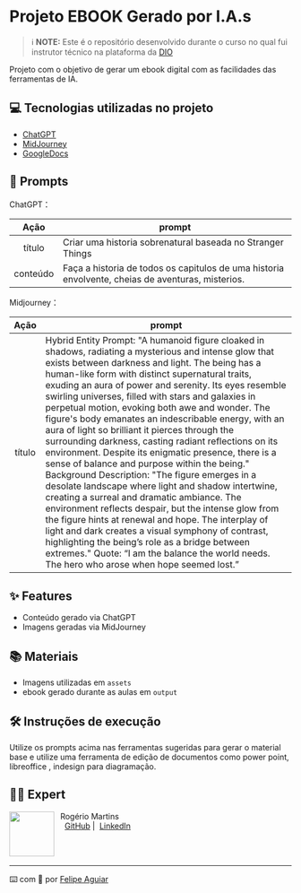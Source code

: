 
# Projeto EBOOK Gerado por I.A.s


 > ℹ️ **NOTE:** Este é o repositório desenvolvido durante o curso no qual fui instrutor técnico na plataforma da [DIO](https://dio.me)

Projeto com o objetivo de gerar um ebook digital com as facilidades das ferramentas de IA.

## 💻 Tecnologias utilizadas no projeto

- [ChatGPT](https://chat.openai.com/) 
- [MidJourney](https://www.midjourney.com/app/)
- [GoogleDocs](https://docs.google.com)

## 🧠 Prompts


ChatGPT：

|   Ação   | prompt                                                                                                                                                                                                                                                                         |
| :------: | ------------------------------------------------------------------------------------------------------------------------------------------------------------------------------------------------------------------------------------------------------------------------------ |
|  título  | Criar uma historia sobrenatural baseada no Stranger Things|
| conteúdo | Faça a historia de todos os capitulos de uma historia envolvente, cheias de aventuras, misterios.|


Midjourney：

|  Ação  | prompt                                                                                 |
| :----: | -------------------------------------------------------------------------------------- |
| título | Hybrid Entity Prompt: "A humanoid figure cloaked in shadows, radiating a mysterious and intense glow that exists between darkness and light. The being has a human-like form with distinct supernatural traits, exuding an aura of power and serenity. Its eyes resemble swirling universes, filled with stars and galaxies in perpetual motion, evoking both awe and wonder. The figure's body emanates an indescribable energy, with an aura of light so brilliant it pierces through the surrounding darkness, casting radiant reflections on its environment. Despite its enigmatic presence, there is a sense of balance and purpose within the being." Background Description: "The figure emerges in a desolate landscape where light and shadow intertwine, creating a surreal and dramatic ambiance. The environment reflects despair, but the intense glow from the figure hints at renewal and hope. The interplay of light and dark creates a visual symphony of contrast, highlighting the being’s role as a bridge between extremes." Quote: “I am the balance the world needs. The hero who arose when hope seemed lost.” |

## ✨ Features

- Conteúdo gerado via ChatGPT
- Imagens geradas via MidJourney

## 📚 Materiais

- Imagens utilizadas em `assets`
- ebook gerado durante as aulas em `output`

## 🛠️ Instruções de execução

Utilize os prompts acima nas ferramentas sugeridas para gerar o material base e utilize uma ferramenta de edição de documentos como power point, libreoffice , indesign para diagramação.

## 👨‍💻 Expert

<p>
    <img 
      align=left 
      margin=10 
      width=80 
      src="https://avatars.githubusercontent.com/u/142454201?s=400&u=19dbc9429e1185bb54a70a9f3cb5f4dcf3aa1c08&v=4"
    />
    <p>&nbsp&nbspRogério Martins<br>
    &nbsp&nbsp&nbsp
    <a href="https://github.com/rmartinspro2023">
    GitHub</a>&nbsp;|&nbsp;
    <a href="www.linkedin.com/in/
rogeriomartins2023">LinkedIn</a>
</p>
</p>
<br/><br/>
<p>

---

⌨️ com 💜 por [Felipe Aguiar](https://github.com/felipeAguiarCode)
